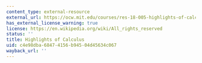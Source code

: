 ```yaml
---
content_type: external-resource
external_url: https://ocw.mit.edu/courses/res-18-005-highlights-of-calculus-spring-2010/
has_external_license_warning: true
license: https://en.wikipedia.org/wiki/All_rights_reserved
status: ''
title: Highlights of Calculus
uid: c4e98dba-6847-4156-b945-04d45634c067
wayback_url: ''
---
```


